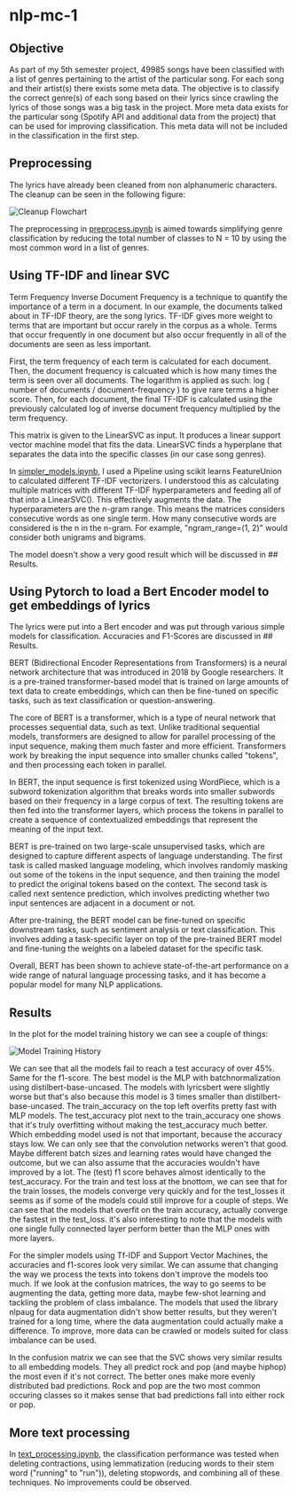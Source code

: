 # nlp-mc-1

## Objective

As part of my 5th semester project, 49985 songs have been classified with a list of genres pertaining to the artist of the particular song. For each song and their artist(s) there exists some meta data. The objective is to classify the correct genre(s) of each song based on their lyrics since crawling the lyrics of those songs was a big task in the project. More meta data exists for the particular song (Spotify API and additional data from the project) that can be used for improving classification. This meta data will not be included in the classification in the first step. 

## Preprocessing

The lyrics have already been cleaned from non alphanumeric characters. The cleanup can be seen in the following figure: 

![Cleanup Flowchart](./reports/cleanup-flowchart.jpg) 

The preprocessing in [preprocess.ipynb](./notebooks/preprocess.ipynb) is aimed towards simplifying genre classification by reducing the total number of classes to N = 10 by using the most common word in a list of genres.

## Using TF-IDF and linear SVC

Term Frequency Inverse Document Frequency is a technique to quantify the importance of a term in a document. In our example, the documents talked about in TF-IDF theory, are the song lyrics. TF-IDF gives more weight to terms that are important but occur rarely in the corpus as a whole. Terms that occur frequently in one document but also occur frequently in all of the documents are seen as less important.

First, the term frequency of each term is calculated for each document. Then, the document frequency is calcuated which is how many times the term is seen over all documents. The logarithm is applied as such: log ( number of documents / document-frequency ) to give rare terms a higher score. Then, for each document, the final TF-IDF is calculated using the previously calculated log of inverse document frequency multiplied by the term frequency.

This matrix is given to the LinearSVC as input. It produces a linear support vector machine model that fits the data.
LinearSVC finds a hyperplane that separates the data into the specific classes (in our case song genres). 

In [simpler_models.ipynb](./notebooks/simpler_models.ipynb), I used a Pipeline using scikit learns FeatureUnion to calculated different TF-IDF vectorizers. I understood this as calculating multiple matrices with different TF-IDF hyperparameters and feeding all of that into a LinearSVC(). This effectively augments the data. The hyperparameters are the n-gram range. This means the matrices considers consecutive words as one single term. How many consecutive words are considered is the n in the n-gram. For example, "ngram_range=(1, 2)" would consider both unigrams and bigrams.

The model doesn't show a very good result which will be discussed in ## Results.


## Using Pytorch to load a Bert Encoder model to get embeddings of lyrics

The lyrics were put into a Bert encoder and was put through various simple models for classification. Accuracies and F1-Scores are discussed in ## Results. 

BERT (Bidirectional Encoder Representations from Transformers) is a neural network architecture that was introduced in 2018 by Google researchers. It is a pre-trained transformer-based model that is trained on large amounts of text data to create embeddings, which can then be fine-tuned on specific tasks, such as text classification or question-answering.

The core of BERT is a transformer, which is a type of neural network that processes sequential data, such as text. Unlike traditional sequential models, transformers are designed to allow for parallel processing of the input sequence, making them much faster and more efficient. Transformers work by breaking the input sequence into smaller chunks called "tokens", and then processing each token in parallel.

In BERT, the input sequence is first tokenized using WordPiece, which is a subword tokenization algorithm that breaks words into smaller subwords based on their frequency in a large corpus of text. The resulting tokens are then fed into the transformer layers, which process the tokens in parallel to create a sequence of contextualized embeddings that represent the meaning of the input text.

BERT is pre-trained on two large-scale unsupervised tasks, which are designed to capture different aspects of language understanding. The first task is called masked language modeling, which involves randomly masking out some of the tokens in the input sequence, and then training the model to predict the original tokens based on the context. The second task is called next sentence prediction, which involves predicting whether two input sentences are adjacent in a document or not.

After pre-training, the BERT model can be fine-tuned on specific downstream tasks, such as sentiment analysis or text classification. This involves adding a task-specific layer on top of the pre-trained BERT model and fine-tuning the weights on a labeled dataset for the specific task.

Overall, BERT has been shown to achieve state-of-the-art performance on a wide range of natural language processing tasks, and it has become a popular model for many NLP applications.

## Results

In the plot for the model training history we can see a couple of things: 

![Model Training History](./reports/model_history.png) 

We can see that all the models fail to reach a test accuracy of over 45%. Same for the f1-score. The best model is the MLP with batchnormalization using distilbert-base-uncased. The models with lyricsbert were slightly worse but that's also because this model is 3 times smaller than distilbert-base-uncased. The train_accuracy on the top left overfits pretty fast with MLP models. The test_accuracy plot next to the train_accuracy one shows that it's truly overfitting without making the test_accuracy much better. Which embedding model used is not that important, because the accuracy stays low. We can only see that the convolution networks weren't that good. Maybe different batch sizes and learning rates would have changed the outcome, but we can also assume that the accuracies wouldn't have improved by a lot. The (test) f1 score behaves almost identically to the test_accuracy. For the train and test loss at the bnottom, we can see that for the train losses, the models converge very quickly and for the test_losses it seems as if some of the models could still improve for a couple of steps. We can see that the models that overfit on the train accuracy, actually converge the fastest in the test_loss. it's also interesting to note that the models with one single fully connected layer perform better than the MLP ones with more layers. 

For the simpler models using Tf-IDF and Support Vector Machines, the accuracies and f1-scores look very similar. We can assume that changing the way we process the texts into tokens don't improve the models too much. If we look at the confusion matrices, the way to go seems to be augmenting the data, getting more data, maybe few-shot learning and tackling the problem of class imbalance. The models that used the library nlpaug for data augmentation didn't show better results, but they weren't trained for a long time, where the data augmentation could actually make a difference. To improve, more data can be crawled or models suited for class imbalance can be used.

In the confusion matrix we can see that the SVC shows very similar results to all embedding models. They all predict rock and pop (and maybe hiphop) the most even if it's not correct. The better ones make more evenly distributed bad predictions. Rock and pop are the two most common occuring classes so it makes sense that bad predictions fall into either rock or pop.

## More text processing

In [text_processing.ipynb](./notebooks/text_processing.ipynb), the classification performance was tested when deleting contractions, using lemmatization (reducing words to their stem word ("running" to "run")), deleting stopwords, and combining all of these techniques. No improvements could be observed.